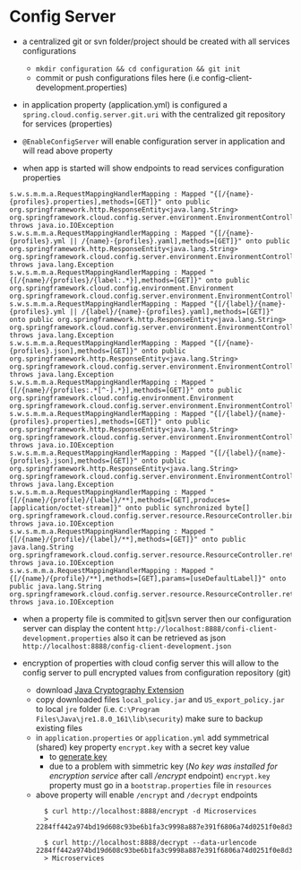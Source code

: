 # Config Server

* a centralized git or svn folder/project should be created with all services configurations
  * `mkdir configuration && cd configuration && git init`
  * commit or push configurations files here (i.e config-client-development.properties)

* in application property (application.yml) is configured a `spring.cloud.config.server.git.uri` with the centralized
git repository for services (properties)
* `@EnableConfigServer` will enable configuration server in application and will read above property
* when app is started will show endpoints to read services configuration properties

```
s.w.s.m.m.a.RequestMappingHandlerMapping : Mapped "{[/{name}-{profiles}.properties],methods=[GET]}" onto public org.springframework.http.ResponseEntity<java.lang.String> org.springframework.cloud.config.server.environment.EnvironmentController.properties(java.lang.String,java.lang.String,boolean) throws java.io.IOException
s.w.s.m.m.a.RequestMappingHandlerMapping : Mapped "{[/{name}-{profiles}.yml || /{name}-{profiles}.yaml],methods=[GET]}" onto public org.springframework.http.ResponseEntity<java.lang.String> org.springframework.cloud.config.server.environment.EnvironmentController.yaml(java.lang.String,java.lang.String,boolean) throws java.lang.Exception
s.w.s.m.m.a.RequestMappingHandlerMapping : Mapped "{[/{name}/{profiles}/{label:.*}],methods=[GET]}" onto public org.springframework.cloud.config.environment.Environment org.springframework.cloud.config.server.environment.EnvironmentController.labelled(java.lang.String,java.lang.String,java.lang.String)
s.w.s.m.m.a.RequestMappingHandlerMapping : Mapped "{[/{label}/{name}-{profiles}.yml || /{label}/{name}-{profiles}.yaml],methods=[GET]}" onto public org.springframework.http.ResponseEntity<java.lang.String> org.springframework.cloud.config.server.environment.EnvironmentController.labelledYaml(java.lang.String,java.lang.String,java.lang.String,boolean) throws java.lang.Exception
s.w.s.m.m.a.RequestMappingHandlerMapping : Mapped "{[/{name}-{profiles}.json],methods=[GET]}" onto public org.springframework.http.ResponseEntity<java.lang.String> org.springframework.cloud.config.server.environment.EnvironmentController.jsonProperties(java.lang.String,java.lang.String,boolean) throws java.lang.Exception
s.w.s.m.m.a.RequestMappingHandlerMapping : Mapped "{[/{name}/{profiles:.*[^-].*}],methods=[GET]}" onto public org.springframework.cloud.config.environment.Environment org.springframework.cloud.config.server.environment.EnvironmentController.defaultLabel(java.lang.String,java.lang.String)
s.w.s.m.m.a.RequestMappingHandlerMapping : Mapped "{[/{label}/{name}-{profiles}.properties],methods=[GET]}" onto public org.springframework.http.ResponseEntity<java.lang.String> org.springframework.cloud.config.server.environment.EnvironmentController.labelledProperties(java.lang.String,java.lang.String,java.lang.String,boolean) throws java.io.IOException
s.w.s.m.m.a.RequestMappingHandlerMapping : Mapped "{[/{label}/{name}-{profiles}.json],methods=[GET]}" onto public org.springframework.http.ResponseEntity<java.lang.String> org.springframework.cloud.config.server.environment.EnvironmentController.labelledJsonProperties(java.lang.String,java.lang.String,java.lang.String,boolean) throws java.lang.Exception
s.w.s.m.m.a.RequestMappingHandlerMapping : Mapped "{[/{name}/{profile}/{label}/**],methods=[GET],produces=[application/octet-stream]}" onto public synchronized byte[] org.springframework.cloud.config.server.resource.ResourceController.binary(java.lang.String,java.lang.String,java.lang.String,javax.servlet.http.HttpServletRequest) throws java.io.IOException
s.w.s.m.m.a.RequestMappingHandlerMapping : Mapped "{[/{name}/{profile}/{label}/**],methods=[GET]}" onto public java.lang.String org.springframework.cloud.config.server.resource.ResourceController.retrieve(java.lang.String,java.lang.String,java.lang.String,javax.servlet.http.HttpServletRequest,boolean) throws java.io.IOException
s.w.s.m.m.a.RequestMappingHandlerMapping : Mapped "{[/{name}/{profile}/**],methods=[GET],params=[useDefaultLabel]}" onto public java.lang.String org.springframework.cloud.config.server.resource.ResourceController.retrieve(java.lang.String,java.lang.String,javax.servlet.http.HttpServletRequest,boolean) throws java.io.IOException
```

* when a property file is commited to git|svn server then our configuration server can display the content `http://localhost:8888/confi-client-development.properties`
also it can be retrieved as json `http://localhost:8888/config-client-development.json`

* encryption of properties with cloud config server
  this will allow to the config server to pull encrypted values from configuration repository (git)
  * download [Java Cryptography Extension](http://www.oracle.com/technetwork/java/javase/downloads/jce8-download-2133166.html)
  * copy downloaded files `local_policy.jar` and `US_export_policy.jar` to local `jre` folder (i.e. `C:\Program Files\Java\jre1.8.0_161\lib\security`)
  make sure to backup existing files
  * in `application.properties` or `application.yml` add symmetrical (shared) key property `encrypt.key` with a secret key value
    * to [generate key](https://patrickgrimard.io/2016/03/04/encrypting-and-decrypting-configuration-property-values-in-spring-cloud/)
    * due to a problem with simmetric key (_No key was installed for encryption service_ after call _/encrypt_ endpoint) `encrypt.key` property
    must go in a `bootstrap.properties` file in `resources`
  * above property will enable `/encrypt` and `/decrypt` endpoints
    ```
      $ curl http://localhost:8888/encrypt -d Microservices
      > 2284ff442a974bd19d608c93be6b1fa3c9998a887e391f6806a74d0251f0e8d3
      
      $ curl http://localhost:8888/decrypt --data-urlencode 2284ff442a974bd19d608c93be6b1fa3c9998a887e391f6806a74d0251f0e8d3
      > Microservices
    ```
  